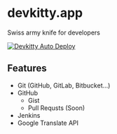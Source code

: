 # devkitty.app
Swiss army knife for developers

[![Devkitty Auto Deploy](https://github.com/devkitty-app/website/actions/workflows/devkittyCI.yml/badge.svg)](https://github.com/devkitty-app/website/actions/workflows/devkittyCI.yml)
  
## Features    
- Git (GitHub, GitLab, Bitbucket...)
- GitHub
  - Gist
  - Pull Requsts (Soon)
- Jenkins
- Google Translate API
